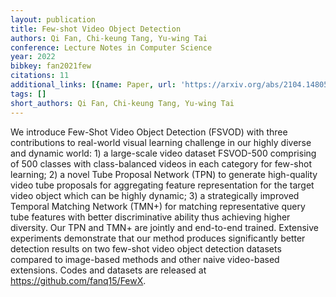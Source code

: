 ```yaml
---
layout: publication
title: Few-shot Video Object Detection
authors: Qi Fan, Chi-keung Tang, Yu-wing Tai
conference: Lecture Notes in Computer Science
year: 2022
bibkey: fan2021few
citations: 11
additional_links: [{name: Paper, url: 'https://arxiv.org/abs/2104.14805'}]
tags: []
short_authors: Qi Fan, Chi-keung Tang, Yu-wing Tai
---
```

We introduce Few-Shot Video Object Detection (FSVOD) with three contributions
to real-world visual learning challenge in our highly diverse and dynamic
world: 1) a large-scale video dataset FSVOD-500 comprising of 500 classes with
class-balanced videos in each category for few-shot learning; 2) a novel Tube
Proposal Network (TPN) to generate high-quality video tube proposals for
aggregating feature representation for the target video object which can be
highly dynamic; 3) a strategically improved Temporal Matching Network (TMN+)
for matching representative query tube features with better discriminative
ability thus achieving higher diversity. Our TPN and TMN+ are jointly and
end-to-end trained. Extensive experiments demonstrate that our method produces
significantly better detection results on two few-shot video object detection
datasets compared to image-based methods and other naive video-based
extensions. Codes and datasets are released at
https://github.com/fanq15/FewX.